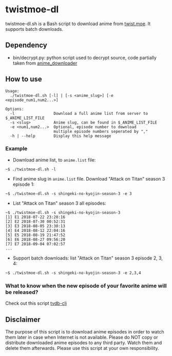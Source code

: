 twistmoe-dl
===========

twistmoe-dl.sh is a Bash script to download anime from [twist.moe](https://twist.moe/). It supports batch downloads.

## Dependency

- bin/decrypt.py: python script used to decrypt source,
code partially taken from [anime_downloader](https://github.com/vn-ki/anime-downloader/blob/master/anime_downloader/sites/twistmoe.py)

## How to use

```
Usage:
  ./twistmoe-dl.sh [-l] | [-s <anime_slug>] [-e <episode_num1,num2...>]

Options:
  -l                 Download a full anime list from server to $_ANIME_LIST_FILE
  -s <slug>          Anime slug, can be found in $_ANIME_LIST_FILE
  -e <num1,num2...>  Optional, episode number to download
                     multiple episode numbers seperated by ","
  -h | --help        Display this help message
```

### Example

- Download anime list, to `anime.list` file:

```
~$ ./twistmoe-dl.sh -l
```

- Find anime slug in `anime.list` file. Download "Attack on Titan" season 3 episode 1:

```
~$ ./twistmoe-dl.sh -s shingeki-no-kyojin-season-3 -e 3
```

- List "Attack on Titan" season 3 all episodes:

```
~$ ./twistmoe-dl.sh -s shingeki-no-kyojin-season-3
[1] E1 2018-07-22 23:20:16
[2] E2 2018-07-30 00:52:31
[3] E3 2018-08-05 23:30:13
[4] E4 2018-08-12 22:04:16
[5] E5 2018-08-19 21:47:52
[6] E6 2018-08-27 09:56:20
[7] E7 2018-09-04 07:02:57
...
```

- Support batch downloads: list "Attack on Titan" season 3 episode 2, 3, 4:

```
~$ ./twistmoe-dl.sh -s shingeki-no-kyojin-season-3 -e 2,3,4
```

### What to know when the new episode of your favorite anime will be released?

Check out this script [tvdb-cli](https://github.com/KevCui/tvdb-cli)

## Disclaimer

The purpose of this script is to download anime episodes in order to watch them later in case when Internet is not available. Please do NOT copy or distribute downloaded anime episodes to any third party. Watch them and delete them afterwards. Please use this script at your own responsibility.

